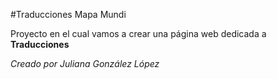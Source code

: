 #Traducciones Mapa Mundi

Proyecto en el cual vamos a crear una página web dedicada a **Traducciones**

_Creado por Juliana González López_
